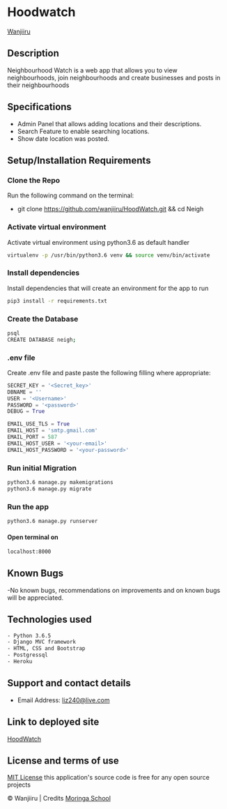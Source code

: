 # Hoodwatch
[Wanjiiru](https://github.com/wanjiiru) 

## Description
Neighbourhood Watch is a web app that allows you to view neighbourhoods, join neighbourhoods and create businesses and posts in their neighbourhoods


## Specifications
- Admin Panel that allows adding locations and their descriptions.
- Search Feature to enable searching locations.
- Show date location was posted.

## Setup/Installation Requirements

### Clone the Repo
Run the following command on the terminal:
- git clone https://github.com/wanjiiru/HoodWatch.git && cd Neigh

### Activate virtual environment

Activate virtual environment using python3.6 as default handler

```sh
virtualenv -p /usr/bin/python3.6 venv && source venv/bin/activate
```

### Install dependencies

Install dependencies that will create an environment for the app to run

```sh
pip3 install -r requirements.txt
```

### Create the Database

```sh
psql
CREATE DATABASE neigh;
```

### .env file
Create .env file and paste paste the following filling where appropriate:

```python
SECRET_KEY = '<Secret_key>'
DBNAME = ''
USER = '<Username>'
PASSWORD = '<password>'
DEBUG = True

EMAIL_USE_TLS = True
EMAIL_HOST = 'smtp.gmail.com'
EMAIL_PORT = 587
EMAIL_HOST_USER = '<your-email>'
EMAIL_HOST_PASSWORD = '<your-password>'
```

### Run initial Migration
```sh
python3.6 manage.py makemigrations
python3.6 manage.py migrate
```

### Run the app
```sh
python3.6 manage.py runserver
```
#### Open terminal on
```sh
localhost:8000
```

## Known Bugs
  -No known bugs, recommendations on improvements and on known bugs will be appreciated. 

## Technologies used

```sh
- Python 3.6.5
- Django MVC framework
- HTML, CSS and Bootstrap
- Postgressql
- Heroku
```

## Support and contact details
 - Email Address: liz240@live.com

## Link to deployed site
[HoodWatch](https://hoodliz.herokuapp.com/) 


## License and terms of use

[MIT License](license) this application's source code is free for any open source projects



 © Wanjiiru | Credits [Moringa School](https://moringaschool.com/)
